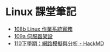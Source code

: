 # Linux 課堂筆記

* [108b Linux 作業系統實務](https://github.com/asd153866714/Linux_note/tree/108b)
* [109a 伺服器架設](https://github.com/asd153866714/Linux_note/tree/109a)
* [110下學期：網路模擬與分析 - HackMD](https://hackmd.io/@hcxin/rJHCnpJlq)

